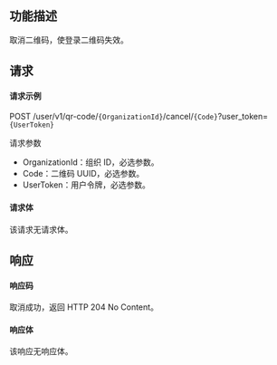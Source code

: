## 功能描述

取消二维码，使登录二维码失效。

## 请求

#### 请求示例

POST /user/v1/qr-code/`{OrganizationId}`/cancel/`{Code}`?user_token=`{UserToken}`


请求参数
  - OrganizationId：组织 ID，必选参数。
  - Code：二维码 UUID，必选参数。
  - UserToken：用户令牌，必选参数。

#### 请求体

该请求无请求体。

## 响应

#### 响应码

取消成功，返回 HTTP 204 No Content。

#### 响应体

该响应无响应体。
